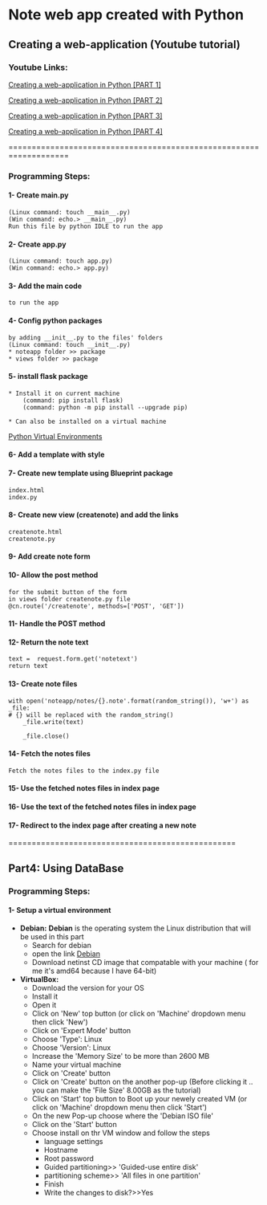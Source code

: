 # Note web app created with Python

## Creating a web-application (Youtube tutorial)

### Youtube Links:
[Creating a web-application in Python [PART 1]](https://www.youtube.com/watch?v=Dqd8ZHWErpE)

[Creating a web-application in Python [PART 2]](https://www.youtube.com/watch?v=2Nuhh_C4FbM&t=6s)

[Creating a web-application in Python [PART 3]](https://www.youtube.com/watch?v=TwpUpVpknCE)

[Creating a web-application in Python [PART 4]](https://www.youtube.com/watch?v=2SPjxL-66AM)

===================================================================

### Programming Steps:

#### 1- Create __main__.py 
    (Linux command: touch __main__.py)
    (Win command: echo.> __main__.py)
    Run this file by python IDLE to run the app 

#### 2- Create app.py 
    (Linux command: touch app.py)
    (Win command: echo.> app.py)

#### 3- Add the main code
    to run the app

#### 4- Config python packages
    by adding __init__.py to the files' folders
    (Linux command: touch __init__.py)
    * noteapp folder >> package
    * views folder >> package
    
#### 5- install flask package
    * Install it on current machine
        (command: pip install flask)
        (command: python -m pip install --upgrade pip)
    
    * Can also be installed on a virtual machine
[Python Virtual Environments](https://realpython.com/python-virtual-environments-a-primer/)

#### 6- Add a template with style
    
#### 7- Create new template using Blueprint package
    index.html
    index.py

#### 8- Create new view (createnote) and add the links
    createnote.html
    createnote.py

#### 9- Add create note form

#### 10- Allow the post method
    for the submit button of the form
    in views folder createnote.py file
    @cn.route('/createnote', methods=['POST', 'GET'])
    
#### 11- Handle the POST method

#### 12- Return the note text
    text =  request.form.get('notetext')
    return text
    
#### 13- Create note files
    with open('noteapp/notes/{}.note'.format(random_string()), 'w+') as _file:
    # {} will be replaced with the random_string()
        _file.write(text)

        _file.close()
        
#### 14- Fetch the notes files
    Fetch the notes files to the index.py file
    
#### 15- Use the fetched notes files in index page

#### 16- Use the text of the fetched notes files in index page

#### 17- Redirect to the index page after creating a new note

        
=================================================

## Part4: Using DataBase
### Programming Steps:

#### 1- Setup a virtual environment
* **Debian:**
    **Debian** is the operating system the Linux distribution that will be used in this part
    * Search for debian
    * open the link [Debian](https://www.debian.org/CD/netinst/)     
    * Download netinst CD image that compatable with your machine
        ( for me it's amd64 because I have 64-bit)
* **VirtualBox:**
    * Download the version for your OS
    * Install it
    * Open it
    * Click on 'New' top button 
        (or click on 'Machine' dropdown menu then click 'New')
    * Click on 'Expert Mode' button
    * Choose 'Type': Linux
    * Choose 'Version': Linux 
    * Increase the 'Memory Size' to be more than 2600 MB
    * Name your virtual machine
    * Click on 'Create' button
    * Click on 'Create' button on the another pop-up
        (Before clicking it .. you can make the 'File Size' 8.00GB as the tutorial)
    * Click on 'Start' top button to Boot up your newely created VM
        (or click on 'Machine' dropdown menu then click 'Start')
    * On the new Pop-up choose where the 'Debian ISO file'
    * Click on the 'Start' button
    * Choose install on thr VM window and follow the steps
        * language settings
        * Hostname
        * Root password
        * Guided partitioning>> 'Guided-use entire disk'
        * partitioning scheme>> 'All files in one partition'
        * Finish
        * Write the changes to disk?>>Yes
        
    
    
        